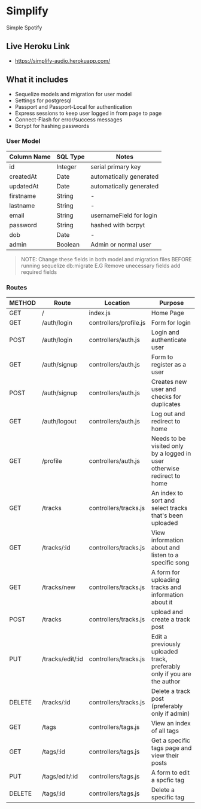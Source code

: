 # Simplify
Simple Spotify 

## Live Heroku Link

* https://simplify-audio.herokuapp.com/

## What it includes 

* Sequelize models and migration for user model
* Settings for postgresql 
* Passport and Passport-Local for authentication
* Express sessions to keep user logged in from page to page
* Connect-Flash for error/success messages 
* Bcrypt for hashing passwords

### User Model

| Column Name | SQL Type | Notes |
| ----------- | -------- |--------------------------------- |
| id | Integer| serial primary key |
| createdAt | Date | automatically generated |
| updatedAt | Date | automatically generated |
| firstname | String | - |
| lastname | String | - |
| email | String | usernameField for login |
| password | String | hashed with bcrpyt |
| dob | Date | - |
| admin | Boolean | Admin or normal user |

> NOTE: Change these fields in both model and migration files BEFORE running sequelize db:migrate E.G Remove unecessary fields add required fields

### Routes 
| METHOD | Route | Location | Purpose |
| ------ | ------------- | ----------------- |  ------------------------------------------------------------------------- |
| GET | / | index.js | Home Page |
| GET |	/auth/login | controllers/profile.js | Form for login |
| POST | /auth/login | controllers/auth.js | Login and authenticate user |
| GET |	/auth/signup | controllers/auth.js | Form to register as a user |
| POST | /auth/signup | controllers/auth.js | Creates new user and checks for duplicates |
| GET |	/auth/logout | controllers/auth.js | Log out and redirect to home |
| GET |	/profile | controllers/auth.js | Needs to be visited only by a logged in user otherwise redirect to home |
| GET | /tracks | controllers/tracks.js | An index to sort and select tracks that's been uploaded |
| GET | /tracks/:id | controllers/tracks.js | View information about and listen to a specific song |
| GET | /tracks/new | controllers/tracks.js | A form for uploading tracks and information about it |
| POST | /tracks | controllers/tracks.js | upload and create a track post |
| PUT | /tracks/edit/:id | controllers/tracks.js | Edit a previously uploaded track, preferably only if you are the author |
| DELETE | /tracks/:id | controllers/tracks.js | Delete a track post (preferably only if admin) |
| GET | /tags | controllers/tags.js | View an index of all tags |
| GET | /tags/:id | controllers/tags.js | Get a specific tags page and view their posts |
| PUT | /tags/edit/:id | controllers/tags.js | A form to edit a spcfic tag |
| DELETE | /tags/:id | controllers/tags.js | Delete a specific tag |




